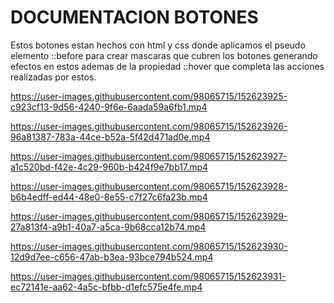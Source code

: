 # DOCUMENTACION BOTONES


Estos botones estan hechos con html y css donde aplicamos el pseudo elemento ::before para crear
mascaras que cubren los botones generando efectos en estos ademas de la propiedad ::hover que completa
las acciones realizadas por estos.


https://user-images.githubusercontent.com/98065715/152623925-c923cf13-9d56-4240-9f6e-6aada59a6fb1.mp4

https://user-images.githubusercontent.com/98065715/152623926-96a81387-783a-44ce-b52a-5f42d471ad0e.mp4

https://user-images.githubusercontent.com/98065715/152623927-a1c520bd-f42e-4c29-960b-b424f9e7bb17.mp4

https://user-images.githubusercontent.com/98065715/152623928-b6b4edff-ed44-48e0-8e55-c7f27c6fa23b.mp4

https://user-images.githubusercontent.com/98065715/152623929-27a813f4-a9b1-40a7-a5ca-9b68cca12b74.mp4

https://user-images.githubusercontent.com/98065715/152623930-12d9d7ee-c656-47ab-b3ea-93bce794b524.mp4

https://user-images.githubusercontent.com/98065715/152623931-ec72141e-aa62-4a5c-bfbb-d1efc575e4fe.mp4


